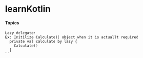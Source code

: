 # learnKotlin

#### Topics
```
Lazy delegate: 
Ex: Initilize Calculate() object when it is actuallt required
  private val calculate by lazy {
    Calculate()
  }
``
